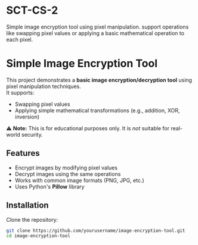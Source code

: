 # SCT-CS-2
Simple image encryption tool using pixel manipulation. support operations like swapping pixel values or applying a basic mathematical operation to each pixel.
# Simple Image Encryption Tool

This project demonstrates a **basic image encryption/decryption tool** using pixel manipulation techniques.  
It supports:
- Swapping pixel values
- Applying simple mathematical transformations (e.g., addition, XOR, inversion)

⚠️ **Note:** This is for educational purposes only. It is *not* suitable for real-world security.

## Features
- Encrypt images by modifying pixel values
- Decrypt images using the same operations
- Works with common image formats (PNG, JPG, etc.)
- Uses Python's **Pillow** library

## Installation
Clone the repository:
```bash
git clone https://github.com/yourusername/image-encryption-tool.git
cd image-encryption-tool
